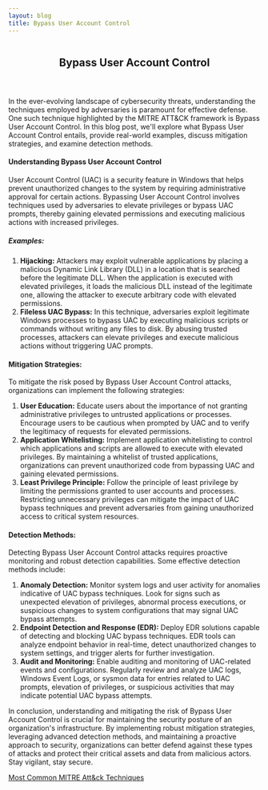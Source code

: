 ```yaml
---
layout: blog
title: Bypass User Account Control
---
```



<div id="main" class="s-content__main large-8 column">
<article class="entry">

<header class="entry__header">

<h2 class="entry__title h1">
    Bypass User Account Control
</h2>        
</header>

<div class="entry__content">

<p>In the ever-evolving landscape of cybersecurity threats, understanding the techniques employed by adversaries is paramount for effective defense. One such technique highlighted by the MITRE ATT&CK framework is Bypass User Account Control. In this blog post, we'll explore what Bypass User Account Control entails, provide real-world examples, discuss mitigation strategies, and examine detection methods.</p>

<h4>Understanding Bypass User Account Control</h4>

<p>User Account Control (UAC) is a security feature in Windows that helps prevent unauthorized changes to the system by requiring administrative approval for certain actions. Bypassing User Account Control involves techniques used by adversaries to elevate privileges or bypass UAC prompts, thereby gaining elevated permissions and executing malicious actions with increased privileges.</p>

<h5>Examples:</h5>
<p><ol>
<li><strong>Hijacking:</strong> Attackers may exploit vulnerable applications by placing a malicious Dynamic Link Library (DLL) in a location that is searched before the legitimate DLL. When the application is executed with elevated privileges, it loads the malicious DLL instead of the legitimate one, allowing the attacker to execute arbitrary code with elevated permissions.</li>
    
<li><strong>Fileless UAC Bypass:</strong> In this technique, adversaries exploit legitimate Windows processes to bypass UAC by executing malicious scripts or commands without writing any files to disk. By abusing trusted processes, attackers can elevate privileges and execute malicious actions without triggering UAC prompts.</li>
   </ol> </p>

<h4>Mitigation Strategies:</h4>

<p>To mitigate the risk posed by Bypass User Account Control attacks, organizations can implement the following strategies:
<ol>
<li><strong>User Education:</strong> Educate users about the importance of not granting administrative privileges to untrusted applications or processes. Encourage users to be cautious when prompted by UAC and to verify the legitimacy of requests for elevated permissions.</li>
    
<li><strong>Application Whitelisting:</strong> Implement application whitelisting to control which applications and scripts are allowed to execute with elevated privileges. By maintaining a whitelist of trusted applications, organizations can prevent unauthorized code from bypassing UAC and gaining elevated permissions.</li>
    
<li><strong>Least Privilege Principle:</strong> Follow the principle of least privilege by limiting the permissions granted to user accounts and processes. Restricting unnecessary privileges can mitigate the impact of UAC bypass techniques and prevent adversaries from gaining unauthorized access to critical system resources.</li>
    </ol></p>

<h4>Detection Methods:</h4>

<p>Detecting Bypass User Account Control attacks requires proactive monitoring and robust detection capabilities. Some effective detection methods include:
<ol>
<li><strong>Anomaly Detection:</strong> Monitor system logs and user activity for anomalies indicative of UAC bypass techniques. Look for signs such as unexpected elevation of privileges, abnormal process executions, or suspicious changes to system configurations that may signal UAC bypass attempts.</li>
    
<li><strong>Endpoint Detection and Response (EDR):</strong> Deploy EDR solutions capable of detecting and blocking UAC bypass techniques. EDR tools can analyze endpoint behavior in real-time, detect unauthorized changes to system settings, and trigger alerts for further investigation.</li>
    
<li><strong>Audit and Monitoring:</strong> Enable auditing and monitoring of UAC-related events and configurations. Regularly review and analyze UAC logs, Windows Event Logs, or sysmon data for entries related to UAC prompts, elevation of privileges, or suspicious activities that may indicate potential UAC bypass attempts.</li>
    </ol></p>

<p>In conclusion, understanding and mitigating the risk of Bypass User Account Control is crucial for maintaining the security posture of an organization's infrastructure. By implementing robust mitigation strategies, leveraging advanced detection methods, and maintaining a proactive approach to security, organizations can better defend against these types of attacks and protect their critical assets and data from malicious actors. Stay vigilant, stay secure.</p>

<p><a href="../../03/25/MITRE_Att&ck_Intro.html">Most Common MITRE Att&ck Techniques</a></p>

</div>
</article> <!-- end entry -->

</div> <!-- end main -->  